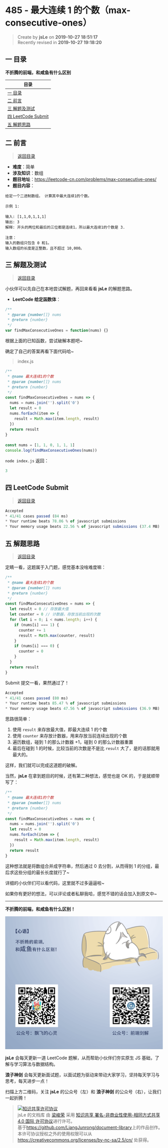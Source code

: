 # 485 - 最大连续 1 的个数（max-consecutive-ones）

> Create by **jsLe** on **2019-10-27 18:51:17**  
> Recently revised in **2019-10-27 19:18:20**

## <a name="chapter-one" id="chapter-one">一 目录</a>

**不折腾的前端，和咸鱼有什么区别**

| 目录                                                                                             |
| ------------------------------------------------------------------------------------------------ |
| [一 目录](#chapter-one)                                                                          |
| <a name="catalog-chapter-two" id="catalog-chapter-two"></a>[二 前言](#chapter-two)               |
| <a name="catalog-chapter-three" id="catalog-chapter-three"></a>[三 解题及测试](#chapter-three)   |
| <a name="catalog-chapter-four" id="catalog-chapter-four"></a>[四 LeetCode Submit](#chapter-four) |
| <a name="catalog-chapter-five" id="catalog-chapter-five"></a>[五 解题思路](#chapter-five)        |

## <a name="chapter-two" id="chapter-two">二 前言</a>

> [返回目录](#chapter-one)

- **难度**：简单
- **涉及知识**：数组
- **题目地址**：https://leetcode-cn.com/problems/max-consecutive-ones/
- **题目内容**：

```
给定一个二进制数组， 计算其中最大连续1的个数。

示例 1:

输入: [1,1,0,1,1,1]
输出: 3
解释: 开头的两位和最后的三位都是连续1，所以最大连续1的个数是 3.

注意：
输入的数组只包含 0 和1。
输入数组的长度是正整数，且不超过 10,000。
```

## <a name="chapter-three" id="chapter-three">三 解题及测试</a>

> [返回目录](#chapter-one)

小伙伴可以先自己在本地尝试解题，再回来看看 **jsLe** 的解题思路。

- **LeetCode 给定函数体**：

```js
/**
 * @param {number[]} nums
 * @return {number}
 */
var findMaxConsecutiveOnes = function(nums) {}
```

根据上面的已知函数，尝试破解本题吧~

确定了自己的答案再看下面代码哈~

> index.js

```js
/**
 * @name 最大连续1的个数
 * @param {number[]} nums
 * @return {number}
 */
const findMaxConsecutiveOnes = nums => {
  nums = nums.join('').split('0')
  let result = 0
  nums.forEach(item => {
    result = Math.max(item.length, result)
  })
  return result
}

const nums = [1, 1, 0, 1, 1, 1]
console.log(findMaxConsecutiveOnes(nums))
```

`node index.js` 返回：

```js
3
```

## <a name="chapter-four" id="chapter-four">四 LeetCode Submit</a>

> [返回目录](#chapter-one)

```js
Accepted
* 41/41 cases passed (84 ms)
* Your runtime beats 78.06 % of javascript submissions
* Your memory usage beats 22.56 % of javascript submissions (37.4 MB)
```

## <a name="chapter-five" id="chapter-five">五 解题思路</a>

> [返回目录](#chapter-one)

定睛一看，这题属于入门题，感觉基本没啥难度嘛：

```js
/**
 * @name 最大连续1的个数
 * @param {number[]} nums
 * @return {number}
 */
const findMaxConsecutiveOnes = nums => {
  let result = 0 // 存放最大值
  let counter = 0 // 计数器，存放当前出现的次数
  for (let i = 0; i < nums.length; i++) {
    if (nums[i] === 1) {
      counter += 1
      result = Math.max(counter, result)
    }
    if (nums[i] === 0) {
      counter = 0
    }
  }
  return result
}
```

Submit 提交一看，果然通过了！

```js
Accepted
* 41/41 cases passed (80 ms)
* Your runtime beats 85.47 % of javascript submissions
* Your memory usage beats 47.56 % of javascript submissions (36.9 MB)
```

思路很简单：

1. 使用 `result` 来存放最大值，即最大连续 1 的个数
2. 使用 `counter` 来存放计数器，用来存放当前连续出现的个数
3. 遍历数组，碰到 1 的那么计数器 +1，碰到 0 的那么计数器重置
4. 最后在碰到 1 的时候，比较当前的次数是不是比 `result` 大了，是的话那就用最大的。

这样，我们就可以完成这道题的破解。

当然，**jsLe** 在拿到题目的时候，还有第二种想法，感觉也是 OK 的，于是就顺带写了：

```js
/**
 * @name 最大连续1的个数
 * @param {number[]} nums
 * @return {number}
 */
const findMaxConsecutiveOnes = nums => {
  nums = nums.join('').split('0')
  let result = 0
  nums.forEach(item => {
    result = Math.max(item.length, result)
  })
  return result
}
```

这种想法就是将数组合并成字符串，然后通过 0 去分割，从而得到 1 的分组，最后求这些分组的最长长度就行了~

详细的小伙伴们可以看代码，这里就不过多逼逼啦~

如果你有更好的想法，可以评论或者私聊我哈，感觉不错的话会加入到原文中~

---

**不折腾的前端，和咸鱼有什么区别！**

![图](../../../public-repertory/img/z-index-small.png)

**jsLe** 会每天更新一道 LeetCode 题解，从而帮助小伙伴们夯实原生 JS 基础，了解与学习算法与数据结构。

**浪子神剑** 会每天更新面试题，以面试题为驱动来带动大家学习，坚持每天学习与思考，每天进步一点！

扫描上方二维码，关注 **jsLe** 的公众号（左）和 **浪子神剑** 的公众号（右），让我们一起折腾！

> <a rel="license" href="http://creativecommons.org/licenses/by-nc-sa/4.0/"><img alt="知识共享许可协议" style="border-width:0" src="https://i.creativecommons.org/l/by-nc-sa/4.0/88x31.png" /></a><br /><span xmlns:dct="http://purl.org/dc/terms/" property="dct:title">jsLe 的文档库</span> 由 <a xmlns:cc="http://creativecommons.org/ns#" href="https://github.com/LiangJunrong/document-library" property="cc:attributionName" rel="cc:attributionURL">梁峻荣</a> 采用 <a rel="license" href="http://creativecommons.org/licenses/by-nc-sa/4.0/">知识共享 署名-非商业性使用-相同方式共享 4.0 国际 许可协议</a>进行许可。<br />基于<a xmlns:dct="http://purl.org/dc/terms/" href="https://github.com/LiangJunrong/document-library" rel="dct:source">https://github.com/LiangJunrong/document-library</a>上的作品创作。<br />本许可协议授权之外的使用权限可以从 <a xmlns:cc="http://creativecommons.org/ns#" href="https://creativecommons.org/licenses/by-nc-sa/2.5/cn/" rel="cc:morePermissions">https://creativecommons.org/licenses/by-nc-sa/2.5/cn/</a> 处获得。
